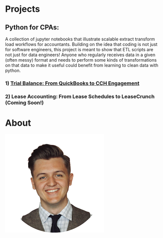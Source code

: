 

# Projects

## Python for CPAs:
A collection of jupyter notebooks that illustrate scalable extract transform load workflows for accountants. Building on the idea that coding is not just for software engineers, this project is meant to show that ETL scripts are not just for data engineers! Anyone who regularly receives data in a given (often messy) format and needs to perform some kinds of transformations on that data to make it useful could benefit from learning to clean data with python.

### 1) [Trial Balance: From QuickBooks to CCH Engagement](https://github.com/jacxson/Trial-Balance-Formatting)
### 2) Lease Accounting: From Lease Schedules to LeaseCrunch (Coming Soon!)

# About
![](/images/profile_image_2_copy.png)
